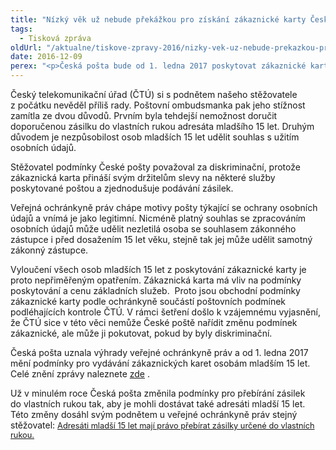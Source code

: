 ```yaml
---
title: "Nízký věk už nebude překážkou pro získání zákaznické karty České pošty"
tags:
  - Tisková zpráva
oldUrl: "/aktualne/tiskove-zpravy-2016/nizky-vek-uz-nebude-prekazkou-pro-ziskani-zakaznicke-karty-ceske-posty"
date: 2016-12-09
perex: "<p>Česká pošta bude od 1. ledna 2017 poskytovat zákaznické karty nově taky osobám mladším 15 let. Tuto změnu inicioval svým podnětem v roce 2014 tehdy čtrnáctiletý stěžovatel, kterému Česká pošta odmítla zvýhodněnou kartu s ohledem na jeho věk poskytnout. Se stížností neuspěl u Českého telekomunikačního úřadu ani u poštovní ombudsmanky. Veřejná ochránkyně práv mu však během svého šetření dala za pravdu a podmínky České pošty se proto změní pro všechny. </p>"
---
```


<!-- imported from the old website -->

<p>Český telekomunikační úřad (ČTÚ) si s podnětem našeho stěžovatele z počátku nevěděl příliš rady. Poštovní ombudsmanka pak jeho stížnost zamítla ze dvou důvodů. Prvním byla tehdejší nemožnost doručit doporučenou zásilku do vlastních rukou adresáta mladšího 15 let. Druhým důvodem je nezpůsobilost osob mladších 15 let udělit souhlas s užitím osobních údajů.</p> <p>Stěžovatel podmínky České pošty považoval za diskriminační, protože zákaznická karta přináší svým držitelům slevy na některé služby poskytované poštou a zjednodušuje podávání zásilek.</p> <p>Veřejná ochránkyně práv chápe motivy pošty týkající se ochrany osobních údajů a vnímá je jako legitimní. Nicméně platný souhlas se zpracováním osobních údajů může udělit nezletilá osoba se souhlasem zákonného zástupce i před dosažením 15 let věku, stejně tak jej může udělit samotný zákonný zástupce. </p> <p>Vyloučení všech osob mladších 15 let z poskytování zákaznické karty je proto nepřiměřeným opatřením. Zákaznická karta má vliv na podmínky poskytování a cenu základních služeb.  Proto jsou obchodní podmínky zákaznické karty podle ochránkyně součástí poštovních podmínek podléhajících kontrole ČTÚ. V rámci šetření došlo k vzájemnému vyjasnění, že ČTÚ sice v této věci nemůže České poště nařídit změnu podmínek zákaznické, ale může ji pokutovat, pokud by byly diskriminační.</p> <p>Česká pošta uznala výhrady veřejné ochránkyně práv a od 1. ledna 2017 mění podmínky pro vydávání zákaznických karet osobám mladším 15 let. Celé znění zprávy naleznete <a title="Otevření do nového okna" href="http://eso.ochrance.cz/Nalezene/Edit/4210" target="_blank">zde</a> <img alt="" src="https://www.ochrance.cz/typo3/ext/od_linkdesc/icons/external.gif" class="od_linkdesc_icon_external" />.</p> <p>Už v minulém roce Česká pošta změnila podmínky pro přebírání zásilek do vlastních rukou tak, aby je mohli dostávat také adresáti mladší 15 let. Této změny dosáhl svým podnětem u veřejné ochránkyně práv stejný stěžovatel: <span style="font-size: 12.8px;"><a href="http://www.ochrance.cz/aktualne/tiskove-zpravy-2016/adresati-mladsi-15-let-maji-pravo-prebirat-zasilky-urcene-do-vlastnich-rukou/">Adresáti mladší 15 let mají právo přebírat zásilky určené do vlastních rukou.</a></span></p><p></p>
